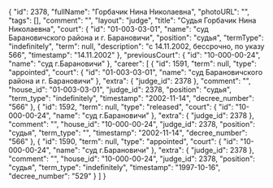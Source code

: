 {
    "id": 2378,
    "fullName": "Горбачик Нина Николаевна",
    "photoURL": "",
    "tags": [],
    "comment": "",
    "layout": "judge",
    "title": "Судья Горбачик Нина Николаевна",
    "court": {
        "id": "01-003-03-01",
        "name": "суд Барановичского района и г. Барановичи",
        "position": "судья",
        "termType": "indefinitely",
        "term": null,
        "description": "c 14.11.2002, бессрочно, по указу 566",
        "timestamp": "14.11.2002"
    },
    "previousCourt": {
        "id": "10-000-00-24",
        "name": "суд г.Барановичи"
    },
    "career": [
        {
            "id": 1591,
            "term": null,
            "type": "appointed",
            "court": {
                "id": "01-003-03-01",
                "name": "суд Барановичского района и г. Барановичи"
            },
            "extra": {
                "judge_id": 2378
            },
            "comment": "",
            "house_id": "01-003-03-01",
            "judge_id": 2378,
            "position": "судья",
            "term_type": "indefinitely",
            "timestamp": "2002-11-14",
            "decree_number": "566"
        },
        {
            "id": 1592,
            "term": null,
            "type": "released",
            "court": {
                "id": "10-000-00-24",
                "name": "суд г.Барановичи"
            },
            "extra": {
                "judge_id": 2378
            },
            "comment": "",
            "house_id": "10-000-00-24",
            "judge_id": 2378,
            "position": "судья",
            "term_type": "",
            "timestamp": "2002-11-14",
            "decree_number": "566"
        },
        {
            "id": 1590,
            "term": null,
            "type": "appointed",
            "court": {
                "id": "10-000-00-24",
                "name": "суд г.Барановичи"
            },
            "extra": {
                "judge_id": 2378
            },
            "comment": "",
            "house_id": "10-000-00-24",
            "judge_id": 2378,
            "position": "судья",
            "term_type": "indefinitely",
            "timestamp": "1997-10-16",
            "decree_number": "529"
        }
    ]
}
